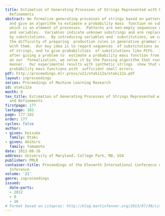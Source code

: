 ```yaml
---
title: Estimation of Generating Processes of Strings Represented with Patterns and
  Refinements
abstract: We formalize generating processes of strings based on patterns and  substitutions,
  and give an algorithm to estimate a probability mass  function on substitutions,
  which is an element of processes.  Patterns are non-empty sequences of characters
  and variables.  Variables indicate unknown substrings and are replaced with other  patterns
  by substitutions.  By introducing variables and  substitutions, we can deal with
  the difficulty of preparing  production rules in generative grammar and of representing  context-sensitivity
  with them.  Our key idea is to regard sequences  of substitutions as generations
  of strings, and to give probabilities  of substitutions like PCFG.  In this study,
  after giving a problem to  estimate a probability mass function from strings based
  on our  formalization, we solve it by the Passing algorithm that runs in an  iterative
  manner.  Our experimental results with synthetic strings  show that our method estimates
  probability mass functions with  sufficient small errors.
pdf: http://proceedings.mlr.press/v21/otaki12a/otaki12a.pdf
layout: inproceedings
series: Proceedings of Machine Learning Research
id: otaki12a
month: 0
tex_title: Estimation of Generating Processes of Strings Represented with Patterns
  and Refinements
firstpage: 177
lastpage: 182
page: 177-182
order: 177
cycles: false
author:
- given: Keisuke
  family: Otaki
- given: Akihiro
  family: Yamamoto
date: 2012-08-16
address: University of Maryland, College Park, MD, USA
publisher: PMLR
container-title: Proceedings of the Eleventh International Conference on Grammatical
  Inference
volume: '21'
genre: inproceedings
issued:
  date-parts:
  - 2012
  - 8
  - 16
# Format based on citeproc: http://blog.martinfenner.org/2013/07/30/citeproc-yaml-for-bibliographies/
---
```

